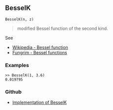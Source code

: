## BesselK

```
BesselK(n, z) 
```

> modified Bessel function of the second kind.

See
* [Wikipedia - Bessel function](https://en.wikipedia.org/wiki/Bessel_function)
* [Fungrim - Bessel functions](http://fungrim.org/topic/Bessel_functions/)

### Examples

```
>> BesselK(1, 3.6)
0.019795
```

### Github

* [Implementation of BesselK](https://github.com/axkr/symja_android_library/blob/master/symja_android_library/matheclipse-core/src/main/java/org/matheclipse/core/builtin/BesselFunctions.java#L579) 
